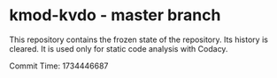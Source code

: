 # kmod-kvdo - master branch

This repository contains the frozen state of the repository.
Its history is cleared. It is used only for static code
analysis with Codacy.

Commit Time: 1734446687